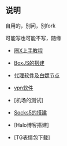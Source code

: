 ## 说明


自用的，别问，别fork

可能写也可能不写，随缘


* [圈X上手教程](https://github.com/Yiov/notes/tree/main/quantumultX)

* [BoxJS的搭建](https://github.com/Yiov/notes/tree/main/boxjs)

* [代理软件及白嫖节点](https://github.com/Yiov/notes/tree/main/Proxy)

* [vpn软件](https://github.com/Yiov/notes/tree/main/vpn)

* [机场的测试]

* [Socks5的搭建](https://github.com/Yiov/notes/tree/main/socks5)

* [Halo博客搭建]

* [TG表情包下载]

